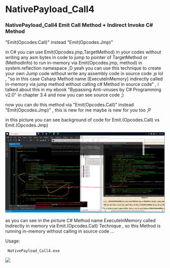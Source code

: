 # NativePayload_Call4

### NativePayload_Call4 Emit Call Method + Indirect Invoke C# Method

"Emit(Opcodes.Call)" instead "Emit(Opcodes.Jmp)" 

in C# you can use Emit(Opcodes.jmp,TargetMethod) in your codes without writing any asm bytes in code to jump to pointer of TargetMethod or (MethodInfo) to run in-memory via Emit(Opcodes.jmp, method) in system.reflection namespace ;D
yeah you can use this technique to create your own Jump code without write any assembly code in source code ;p lol , "so in this case Csharp Method name [ExecuteInMemory] indirectly called in-memory via jump method without calling c# Method in source code" , i talked about this in my ebook "Bypassing Anti-viruses by C# Programming v2.0" in chapter 3.4 and now you can see source code ;) 

now you can do this method via "Emit(Opcodes.Call)" instead "Emit(Opcodes.Jmp)" , this is new for me maybe is new for you too ;P 

in this picture you can see background of code for Emit.(Opcodes.Call) vs Emit.(Opcodes.Jmp)
 
 ![](https://github.com/DamonMohammadbagher/NativePayload_Call4/blob/main/NativePayload_Call4.png)

as you can see in the picture C# Method name ExecuteInMemory called Indirectly in memory via Emit.(Opcodes.Call) Technique , 
so this Method is running in-memory without calling in source code ...

Usage: 
    
     NativePayload_Call4.exe 
      
 
<p><a href="https://hits.seeyoufarm.com"><img src="https://hits.seeyoufarm.com/api/count/incr/badge.svg?url=https://github.com/DamonMohammadbagher/NativePayload_Call4/"/></a></p>
